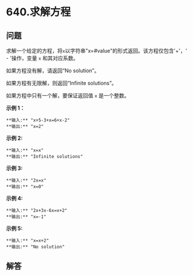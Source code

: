 # 640.求解方程

## 问题

求解一个给定的方程，将`x`以字符串"x=#value"的形式返回。该方程仅包含'+'，' - '操作，变量 `x` 和其对应系数。

如果方程没有解，请返回“No solution”。

如果方程有无限解，则返回“Infinite solutions”。

如果方程中只有一个解，要保证返回值 `x` 是一个整数。

**示例 1：**

```
**输入:** "x+5-3+x=6+x-2"
**输出:** "x=2"

```

**示例 2:**

```
**输入:** "x=x"
**输出:** "Infinite solutions"

```

**示例 3:**

```
**输入:** "2x=x"
**输出:** "x=0"

```

**示例 4:**

```
**输入:** "2x+3x-6x=x+2"
**输出:** "x=-1"

```

**示例 5:**

```
**输入:** "x=x+2"
**输出:** "No solution"

```



## 解答

